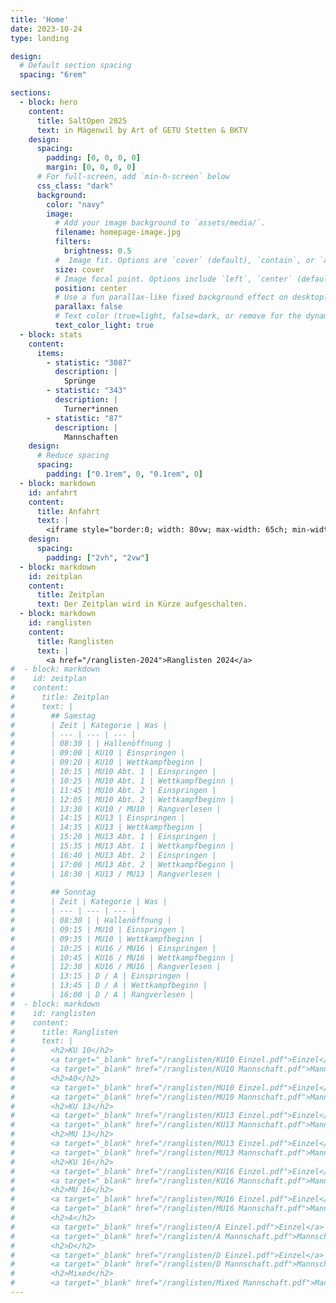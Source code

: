 ```yaml
---
title: 'Home'
date: 2023-10-24
type: landing

design:
  # Default section spacing
  spacing: "6rem"

sections:
  - block: hero
    content:
      title: SaltOpen 2025
      text: in Mägenwil by Art of GETU Stetten & BKTV
    design:
      spacing:
        padding: [0, 0, 0, 0]
        margin: [0, 0, 0, 0]
      # For full-screen, add `min-h-screen` below
      css_class: "dark"
      background:
        color: "navy"
        image:
          # Add your image background to `assets/media/`.
          filename: homepage-image.jpg
          filters:
            brightness: 0.5
          #  Image fit. Options are `cover` (default), `contain`, or `actual` size.
          size: cover
          # Image focal point. Options include `left`, `center` (default), or `right`.
          position: center
          # Use a fun parallax-like fixed background effect on desktop? true/false
          parallax: false
          # Text color (true=light, false=dark, or remove for the dynamic theme color).
          text_color_light: true
  - block: stats
    content:
      items:
        - statistic: "3087"
          description: |
            Sprünge
        - statistic: "343"
          description: |
            Turner*innen
        - statistic: "87"
          description: |
            Mannschaften
    design:
      # Reduce spacing
      spacing:
        padding: ["0.1rem", 0, "0.1rem", 0]
  - block: markdown
    id: anfahrt
    content:
      title: Anfahrt
      text: |
        <iframe style="border:0; width: 80vw; max-width: 65ch; min-width: 20vw; height: 50vh" loading="lazy" frameborder="0" allowfullscreen src="https://www.google.com/maps/embed/v1/place?q=Doppelturnhalle+Oberfeld&key=AIzaSyC4vUMEDH0hY2gPC5FFIzmHb0p6F7_ZVh4"></iframe>
    design:
      spacing:
        padding: ["2vh", "2vw"]
  - block: markdown
    id: zeitplan
    content:
      title: Zeitplan
      text: Der Zeitplan wird in Kürze aufgeschalten.
  - block: markdown
    id: ranglisten
    content:
      title: Ranglisten
      text: |
        <a href="/ranglisten-2024">Ranglisten 2024</a>
#  - block: markdown
#    id: zeitplan
#    content:
#      title: Zeitplan
#      text: |
#        ## Samstag
#        | Zeit | Kategorie | Was |
#        | --- | --- | --- |
#        | 08:30 | | Hallenöffnung |
#        | 09:00 | KU10 | Einspringen |
#        | 09:20 | KU10 | Wettkampfbeginn |
#        | 10:15 | MU10 Abt. 1 | Einspringen |
#        | 10:25 | MU10 Abt. 1 | Wettkampfbeginn |
#        | 11:45 | MU10 Abt. 2 | Einspringen |
#        | 12:05 | MU10 Abt. 2 | Wettkampfbeginn |
#        | 13:30 | KU10 / MU10 | Rangverlesen |
#        | 14:15 | KU13 | Einspringen |
#        | 14:35 | KU13 | Wettkampfbeginn |
#        | 15:20 | MU13 Abt. 1 | Einspringen |
#        | 15:35 | MU13 Abt. 1 | Wettkampfbeginn |
#        | 16:40 | MU13 Abt. 2 | Einspringen |
#        | 17:00 | MU13 Abt. 2 | Wettkampfbeginn |
#        | 18:30 | KU13 / MU13 | Rangverlesen |
#
#        ## Sonntag
#        | Zeit | Kategorie | Was |
#        | --- | --- | --- |
#        | 08:30 | | Hallenöffnung |
#        | 09:15 | MU10 | Einspringen |
#        | 09:35 | MU10 | Wettkampfbeginn |
#        | 10:25 | KU16 / MU16 | Einspringen |
#        | 10:45 | KU16 / MU16 | Wettkampfbeginn |
#        | 12:30 | KU16 / MU16 | Rangverlesen |
#        | 13:15 | D / A | Einspringen |
#        | 13:45 | D / A | Wettkampfbeginn |
#        | 16:00 | D / A | Rangverlesen |
#  - block: markdown
#    id: ranglisten
#    content:
#      title: Ranglisten
#      text: |
#        <h2>KU 10</h2>
#        <a target="_blank" href="/ranglisten/KU10 Einzel.pdf">Einzel</a>
#        <a target="_blank" href="/ranglisten/KU10 Mannschaft.pdf">Mannschaft</a>
#        <h2>A0</h2>
#        <a target="_blank" href="/ranglisten/MU10 Einzel.pdf">Einzel</a>
#        <a target="_blank" href="/ranglisten/MU10 Mannschaft.pdf">Mannschaft</a>
#        <h2>KU 13</h2>
#        <a target="_blank" href="/ranglisten/KU13 Einzel.pdf">Einzel</a>
#        <a target="_blank" href="/ranglisten/KU13 Mannschaft.pdf">Mannschaft</a>
#        <h2>MU 13</h2>
#        <a target="_blank" href="/ranglisten/MU13 Einzel.pdf">Einzel</a>
#        <a target="_blank" href="/ranglisten/MU13 Mannschaft.pdf">Mannschaft</a>
#        <h2>KU 16</h2>
#        <a target="_blank" href="/ranglisten/KU16 Einzel.pdf">Einzel</a>
#        <a target="_blank" href="/ranglisten/KU16 Mannschaft.pdf">Mannschaft</a>
#        <h2>MU 16</h2>
#        <a target="_blank" href="/ranglisten/MU16 Einzel.pdf">Einzel</a>
#        <a target="_blank" href="/ranglisten/MU16 Mannschaft.pdf">Mannschaft</a>
#        <h2>A</h2>
#        <a target="_blank" href="/ranglisten/A Einzel.pdf">Einzel</a>
#        <a target="_blank" href="/ranglisten/A Mannschaft.pdf">Mannschaft</a>
#        <h2>D</h2>
#        <a target="_blank" href="/ranglisten/D Einzel.pdf">Einzel</a>
#        <a target="_blank" href="/ranglisten/D Mannschaft.pdf">Mannschaft</a>
#        <h2>Mixed</h2>
#        <a target="_blank" href="/ranglisten/Mixed Mannschaft.pdf">Mannschaft</a>
---
```

